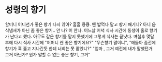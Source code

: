 # 성령의 향기
할머니 어디선가 좋은 향기 나지 않아? 흠흠 킁킁. 왠 밥먹다 말고 향기 애기니? 아니 음식냄새가 아닌 좀 좋은 향기.. 안 나? 어 안나. 어느날 저녁 식사 시간에 동생이 홀로 향기가 난다고 했다. 아무도 같은 향기를 맡지 못했기에 그렇게 식사는 끝낫다. 며칠후 몇달후에 다시 식사 시간에 "어머니 왠 좋은 향기에요?" "무슨향기 말이냐", "애들아 좀전에 향기가 훅 훓고 지나간듯 한데 너희는 못 맡았니?" "엄마 , 그거 예전에 내가 말했던거 그거 아닌가? 뭔가 말할 수 없는 좋은 향기, 그거"
